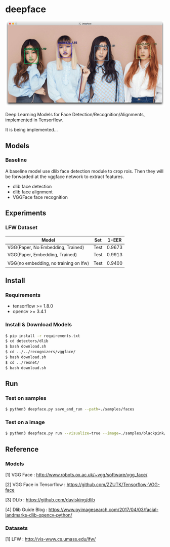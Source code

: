 # deepface

![blackpink with deepface(vgg model)](./etc/example_blackpink.png)

Deep Learning Models for Face Detection/Recognition/Alignments, implemented in Tensorflow.

It is being implemented...

## Models

### Baseline

A baseline model use dlib face detection module to crop rois. Then they will be forwarded at the vggface network to extract features.

- dlib face detection
- dlib face alignment
- VGGFace face recognition

## Experiments

### LFW Dataset

| Model                                 | Set        | 1-EER      |
|---------------------------------------|------------|------------|
| VGG(Paper, No Embedding, Trained)     | Test       | 0.9673     |
| VGG(Paper, Embedding, Trained)        | Test       | 0.9913     |
|                                       |            |            |
| VGG(no embedding, no training on lfw) | Test       | 0.9400     |

## Install

### Requirements

- tensorflow >= 1.8.0
- opencv >= 3.4.1

### Install & Download Models

```bash
$ pip install -r requirements.txt
$ cd detectors/dlib
$ bash download.sh
$ cd ../../recognizers/vggface/
$ bash download.sh
$ cd ../resnet/
$ bash download.sh
```

## Run

### Test on samples

```bash
$ python3 deepface.py save_and_run --path=./samples/faces
```

### Test on a image

```bash
$ python3 deepface.py run --visualize=true --image=./samples/blackpink/blackpink1.jpg
```

## Reference

### Models

[1] VGG Face : http://www.robots.ox.ac.uk/~vgg/software/vgg_face/

[2] VGG Face in Tensorflow : https://github.com/ZZUTK/Tensorflow-VGG-face

[3] DLib : https://github.com/davisking/dlib

[4] Dlib Guide Blog : https://www.pyimagesearch.com/2017/04/03/facial-landmarks-dlib-opencv-python/

### Datasets

[1] LFW : http://vis-www.cs.umass.edu/lfw/